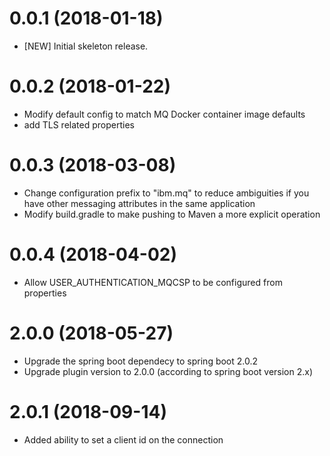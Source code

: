 # 0.0.1 (2018-01-18)
- [NEW] Initial skeleton release.

# 0.0.2 (2018-01-22)
- Modify default config to match MQ Docker container image defaults
- add TLS related properties

# 0.0.3 (2018-03-08)
- Change configuration prefix to "ibm.mq" to reduce ambiguities if you have other messaging attributes in the same application
- Modify build.gradle to make pushing to Maven a more explicit operation

# 0.0.4 (2018-04-02)
- Allow USER_AUTHENTICATION_MQCSP to be configured from properties

# 2.0.0 (2018-05-27)
- Upgrade the spring boot dependecy to spring boot 2.0.2
- Upgrade plugin version to 2.0.0 (according to spring boot version 2.x)

# 2.0.1 (2018-09-14)
- Added ability to set a client id on the connection